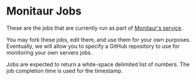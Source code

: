 Monitaur Jobs
=============

These are the jobs that are currently run as part of [Monitaur's
service](http://monitaur.net/).

You may fork these jobs, edit them, and use them for your own purposes.
Eventually, we will allow you to specify a GitHub repository to use for
monitoring your own servers jobs.

Jobs are expected to return a white-space delimited list of numbers. The job
completion time is used for the timestamp.
